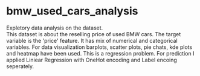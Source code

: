 # bmw_used_cars_analysis
Expletory data analysis on the dataset.  
This dataset is about the reselling price of used BMW cars. The target variable is the 'price' feature. It has mix of numerical and categorical variables. For data
visualization barplots, scatter plots, pie chats, kde plots and heatmap have been used. This is a regression problem.
For prediction I applied Liniear Regression with OneHot encoding and Label encoing seperately.
